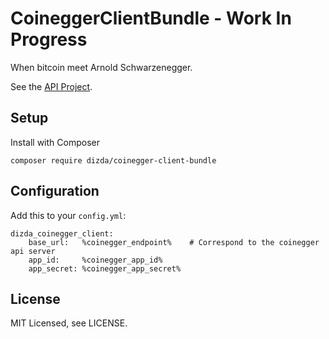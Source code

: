 CoineggerClientBundle - Work In Progress
========================

When bitcoin meet Arnold Schwarzenegger.

See the [API Project](https://github.com/dizda/coinegger).

## Setup

Install with Composer

    composer require dizda/coinegger-client-bundle

## Configuration

Add this to your `config.yml`:

    dizda_coinegger_client:
        base_url:   %coinegger_endpoint%    # Correspond to the coinegger api server
        app_id:     %coinegger_app_id%
        app_secret: %coinegger_app_secret%

## License

MIT Licensed, see LICENSE.

